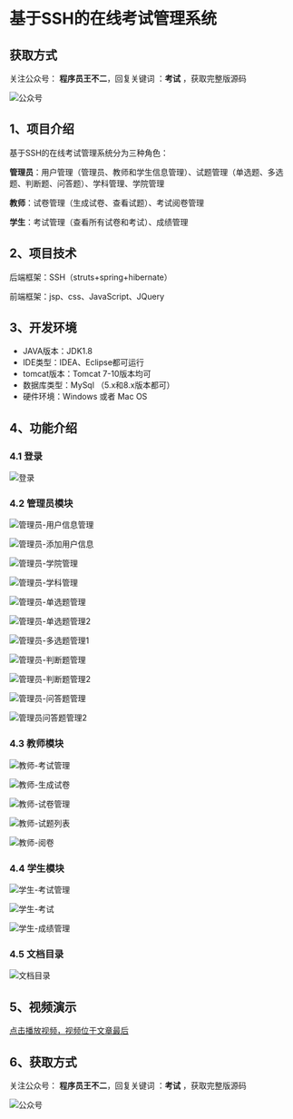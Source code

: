 # 基于SSH的在线考试管理系统

## 获取方式

关注公众号： **程序员王不二**，回复关键词  ：**考试** ，获取完整版源码

![公众号](https://project-images-1256969109.cos.ap-chongqing.myqcloud.com/Typora-Images/202205281253739.png)

## 1、项目介绍

基于SSH的在线考试管理系统分为三种角色：

**管理员**：用户管理（管理员、教师和学生信息管理）、试题管理（单选题、多选题、判断题、问答题）、学科管理、学院管理

**教师**：试卷管理（生成试卷、查看试题）、考试阅卷管理

**学生**：考试管理（查看所有试卷和考试）、成绩管理


## 2、项目技术

后端框架：SSH（struts+spring+hibernate）

前端框架：jsp、css、JavaScript、JQuery

## 3、开发环境

- JAVA版本：JDK1.8
- IDE类型：IDEA、Eclipse都可运行
- tomcat版本：Tomcat 7-10版本均可
- 数据库类型：MySql （5.x和8.x版本都可）
- 硬件环境：Windows 或者 Mac OS


## 4、功能介绍

### 4.1 登录

![登录](https://project-images-1256969109.cos.ap-chongqing.myqcloud.com/Typora-Images/202207112252707.jpg)

### 4.2 管理员模块

![管理员-用户信息管理](https://project-images-1256969109.cos.ap-chongqing.myqcloud.com/Typora-Images/202207112252477.jpg)

![管理员-添加用户信息](https://project-images-1256969109.cos.ap-chongqing.myqcloud.com/Typora-Images/202207112253221.jpg)

![管理员-学院管理](https://project-images-1256969109.cos.ap-chongqing.myqcloud.com/Typora-Images/202207112253612.jpg)

![管理员-学科管理](https://project-images-1256969109.cos.ap-chongqing.myqcloud.com/Typora-Images/202207112253901.jpg)

![管理员-单选题管理](https://project-images-1256969109.cos.ap-chongqing.myqcloud.com/Typora-Images/202207112253634.jpg)

![管理员-单选题管理2](https://project-images-1256969109.cos.ap-chongqing.myqcloud.com/Typora-Images/202207112253551.jpg)

![管理员-多选题管理1](https://project-images-1256969109.cos.ap-chongqing.myqcloud.com/Typora-Images/202207112253524.jpg)

![管理员-判断题管理](https://project-images-1256969109.cos.ap-chongqing.myqcloud.com/Typora-Images/202207112253833.jpg)

![管理员-判断题管理2](https://project-images-1256969109.cos.ap-chongqing.myqcloud.com/Typora-Images/202207112253069.jpg)

![管理员-问答题管理](https://project-images-1256969109.cos.ap-chongqing.myqcloud.com/Typora-Images/202207112253066.jpg)

![管理员问答题管理2](https://project-images-1256969109.cos.ap-chongqing.myqcloud.com/Typora-Images/202207112253757.jpg)

### 4.3 教师模块

![教师-考试管理](https://project-images-1256969109.cos.ap-chongqing.myqcloud.com/Typora-Images/202207112254798.jpg)

![教师-生成试卷](https://project-images-1256969109.cos.ap-chongqing.myqcloud.com/Typora-Images/202207112254722.jpg)

![教师-试卷管理](https://project-images-1256969109.cos.ap-chongqing.myqcloud.com/Typora-Images/202207112254068.jpg)

![教师-试题列表](https://project-images-1256969109.cos.ap-chongqing.myqcloud.com/Typora-Images/202207112254713.jpg)

![教师-阅卷](https://project-images-1256969109.cos.ap-chongqing.myqcloud.com/Typora-Images/202207112254293.jpg)

### 4.4 学生模块

![学生-考试管理](https://project-images-1256969109.cos.ap-chongqing.myqcloud.com/Typora-Images/202207112254173.jpg)

![学生-考试](https://project-images-1256969109.cos.ap-chongqing.myqcloud.com/Typora-Images/202207112254566.jpg)

![学生-成绩管理](https://project-images-1256969109.cos.ap-chongqing.myqcloud.com/Typora-Images/202207112254618.jpg)

### 4.5 文档目录

![文档目录](https://project-images-1256969109.cos.ap-chongqing.myqcloud.com/Typora-Images/202207112254119.jpg)

## 5、视频演示

[点击播放视频，视频位于文章最后](输入链接)

## 6、获取方式

关注公众号： **程序员王不二**，回复关键词  ：**考试** ，获取完整版源码



![公众号](https://project-images-1256969109.cos.ap-chongqing.myqcloud.com/Typora-Images/202205281253739.png)


